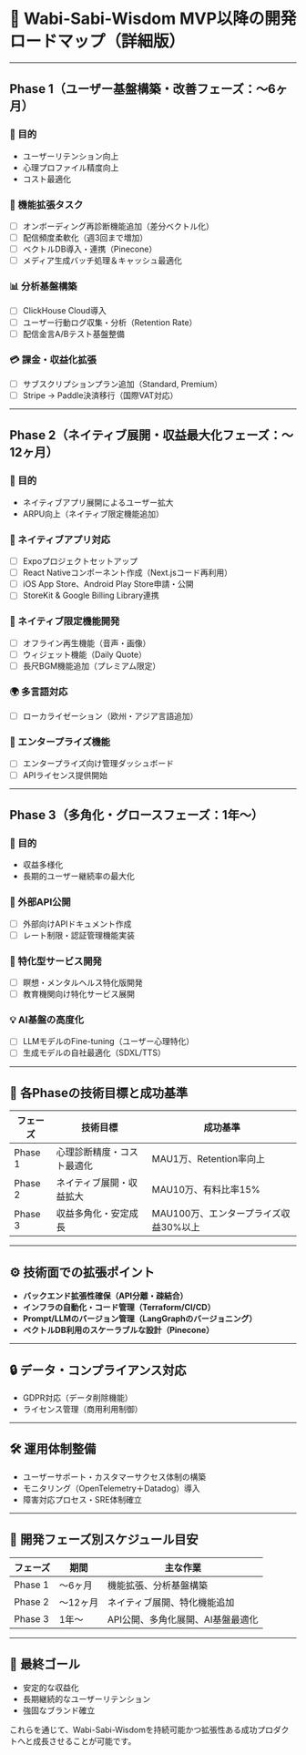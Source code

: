 
# 🚀 Wabi-Sabi-Wisdom MVP以降の開発ロードマップ（詳細版）

---

## Phase 1（ユーザー基盤構築・改善フェーズ：〜6ヶ月）

### 🎯 目的
- ユーザーリテンション向上
- 心理プロファイル精度向上
- コスト最適化

### 🔧 機能拡張タスク
- [ ] オンボーディング再診断機能追加（差分ベクトル化）
- [ ] 配信頻度柔軟化（週3回まで増加）
- [ ] ベクトルDB導入・連携（Pinecone）
- [ ] メディア生成バッチ処理＆キャッシュ最適化

### 📊 分析基盤構築
- [ ] ClickHouse Cloud導入
- [ ] ユーザー行動ログ収集・分析（Retention Rate）
- [ ] 配信金言A/Bテスト基盤整備

### 💳 課金・収益化拡張
- [ ] サブスクリプションプラン追加（Standard, Premium）
- [ ] Stripe → Paddle決済移行（国際VAT対応）

---

## Phase 2（ネイティブ展開・収益最大化フェーズ：〜12ヶ月）

### 🎯 目的
- ネイティブアプリ展開によるユーザー拡大
- ARPU向上（ネイティブ限定機能追加）

### 📱 ネイティブアプリ対応
- [ ] Expoプロジェクトセットアップ
- [ ] React Nativeコンポーネント作成（Next.jsコード再利用）
- [ ] iOS App Store、Android Play Store申請・公開
- [ ] StoreKit & Google Billing Library連携

### 🚀 ネイティブ限定機能開発
- [ ] オフライン再生機能（音声・画像）
- [ ] ウィジェット機能（Daily Quote）
- [ ] 長尺BGM機能追加（プレミアム限定）

### 🌍 多言語対応
- [ ] ローカライゼーション（欧州・アジア言語追加）

### 💼 エンタープライズ機能
- [ ] エンタープライズ向け管理ダッシュボード
- [ ] APIライセンス提供開始

---

## Phase 3（多角化・グロースフェーズ：1年〜）

### 🎯 目的
- 収益多様化
- 長期的ユーザー継続率の最大化

### 🔗 外部API公開
- [ ] 外部向けAPIドキュメント作成
- [ ] レート制限・認証管理機能実装

### 🧘 特化型サービス開発
- [ ] 瞑想・メンタルヘルス特化版開発
- [ ] 教育機関向け特化サービス展開

### 💡 AI基盤の高度化
- [ ] LLMモデルのFine-tuning（ユーザー心理特化）
- [ ] 生成モデルの自社最適化（SDXL/TTS）

---

## 📌 各Phaseの技術目標と成功基準

| フェーズ | 技術目標 | 成功基準 |
|---|---|---|
| Phase 1 | 心理診断精度・コスト最適化 | MAU1万、Retention率向上 |
| Phase 2 | ネイティブ展開・収益拡大 | MAU10万、有料比率15% |
| Phase 3 | 収益多角化・安定成長 | MAU100万、エンタープライズ収益30%以上 |

---

## ⚙️ 技術面での拡張ポイント

- **バックエンド拡張性確保（API分離・疎結合）**
- **インフラの自動化・コード管理（Terraform/CI/CD）**
- **Prompt/LLMのバージョン管理（LangGraphのバージョニング）**
- **ベクトルDB利用のスケーラブルな設計（Pinecone）**

---

## 🔒 データ・コンプライアンス対応

- GDPR対応（データ削除機能）
- ライセンス管理（商用利用制御）

---

## 🛠️ 運用体制整備

- ユーザーサポート・カスタマーサクセス体制の構築
- モニタリング（OpenTelemetry＋Datadog）導入
- 障害対応プロセス・SRE体制確立

---

## 📅 開発フェーズ別スケジュール目安

| フェーズ | 期間 | 主な作業 |
|---|---|---|
| Phase 1 | 〜6ヶ月 | 機能拡張、分析基盤構築 |
| Phase 2 | 〜12ヶ月 | ネイティブ展開、特化機能追加 |
| Phase 3 | 1年〜 | API公開、多角化展開、AI基盤最適化 |

---

## 🚩 最終ゴール

- 安定的な収益化
- 長期継続的なユーザーリテンション
- 強固なブランド確立

これらを通じて、Wabi-Sabi-Wisdomを持続可能かつ拡張性ある成功プロダクトへと成長させることが可能です。

